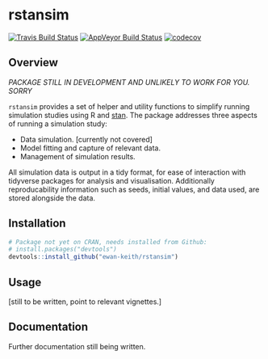 
<!-- README.md is generated from README.Rmd. Please edit that file -->
rstansim
========

[![Travis Build Status](https://travis-ci.org/Ewan-Keith/rstansim.svg?branch=master)](https://travis-ci.org/Ewan-Keith/rstansim) [![AppVeyor Build Status](https://ci.appveyor.com/api/projects/status/github/Ewan-Keith/rstansim?branch=master&svg=true)](https://ci.appveyor.com/project/Ewan-Keith/rstansim) [![codecov](https://codecov.io/gh/Ewan-Keith/rstansim/branch/master/graph/badge.svg)](https://codecov.io/gh/Ewan-Keith/rstansim)

Overview
--------

*PACKAGE STILL IN DEVELOPMENT AND UNLIKELY TO WORK FOR YOU. SORRY*

`rstansim` provides a set of helper and utility functions to simplify running simulation studies using R and [stan](http://mc-stan.org/). The package addresses three aspects of running a simulation study:

-   Data simulation. \[currently not covered\]
-   Model fitting and capture of relevant data.
-   Management of simulation results.

All simulation data is output in a tidy format, for ease of interaction with tidyverse packages for analysis and visualisation. Additionally reproducability information such as seeds, initial values, and data used, are stored alongside the data.

Installation
------------

``` r
# Package not yet on CRAN, needs installed from Github:
# install.packages("devtools")
devtools::install_github("ewan-keith/rstansim")
```

Usage
-----

\[still to be written, point to relevant vignettes.\]

Documentation
-------------

Further documentation still being written.
